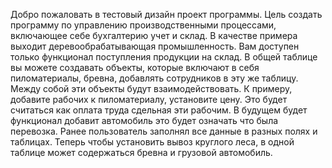    Добро пожаловать в тестовый дизайн проект программы. Цель создать программу по управлению производственными процессами, включающее себе бухгалтерию учет и склад. В качестве примера выходит деревообрабатывающая промышленность. Вам доступен только функционал поступления продукции на склад.
      В общей таблице вы можете создавать объекты, которые включают в себя пиломатериалы, бревна, добавлять сотрудников в эту же таблицу. Между собой эти объекты будут взаимодействовать. К примеру, добавите рабочих к пиломатериалу, установите цену. Это будет считаться как оплата труда сдельная эти рабочим. В будущем будет функционал добавит автомобиль это будет означать что была перевозка.  Ранее пользователь заполнял все данные в разных полях и таблицах. Теперь чтобы установить вывоз круглого леса, в одной таблице может содержаться бревна и грузовой автомобиль. 
